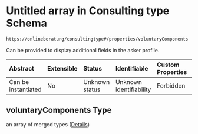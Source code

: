 # Untitled array in Consulting type Schema

```txt
https://onlineberatung/consultingtype#/properties/voluntaryComponents
```

Can be provided to display additional fields in the asker profile.

| Abstract            | Extensible | Status         | Identifiable            | Custom Properties | Additional Properties | Access Restrictions | Defined In                                                           |
| :------------------ | :--------- | :------------- | :---------------------- | :---------------- | :-------------------- | :------------------ | :------------------------------------------------------------------- |
| Can be instantiated | No         | Unknown status | Unknown identifiability | Forbidden         | Allowed               | none                | [consulting-type.json*](consulting-type.json "open original schema") |

## voluntaryComponents Type

an array of merged types ([Details](consulting-type-properties-voluntarycomponents-items.md))
